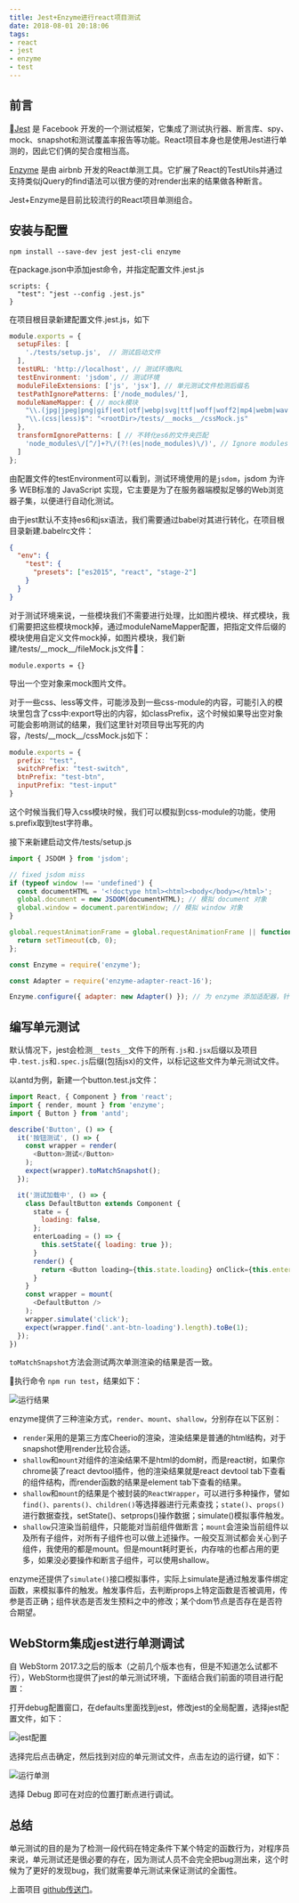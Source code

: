 ```yaml
---
title: Jest+Enzyme进行react项目测试
date: 2018-08-01 20:18:06
tags:
- react
- jest
- enzyme
- test
---
```



## 前言

[Jest](https://facebook.github.io/jest/) 是 Facebook 开发的一个测试框架，它集成了测试执行器、断言库、spy、mock、snapshot和测试覆盖率报告等功能。React项目本身也是使用Jest进行单测的，因此它们俩的契合度相当高。

[Enzyme](http://airbnb.io/enzyme/) 是由 airbnb 开发的React单测工具。它扩展了React的TestUtils并通过支持类似jQuery的find语法可以很方便的对render出来的结果做各种断言。

Jest+Enzyme是目前比较流行的React项目单测组合。

## 安装与配置

```
npm install --save-dev jest jest-cli enzyme
```

在package.json中添加jest命令，并指定配置文件.jest.js

```
scripts: {
  "test": "jest --config .jest.js"
}
```

在项目根目录新建配置文件.jest.js，如下

```js
module.exports = {
  setupFiles: [
    './tests/setup.js',  // 测试启动文件
  ],
  testURL: 'http://localhost', // 测试环境URL
  testEnvironment: 'jsdom', // 测试环境
  moduleFileExtensions: ['js', 'jsx'], // 单元测试文件检测后缀名
  testPathIgnorePatterns: ['/node_modules/'],
  moduleNameMapper: { // mock模块
    "\\.(jpg|jpeg|png|gif|eot|otf|webp|svg|ttf|woff|woff2|mp4|webm|wav|mp3|m4a|aac|oga)$": "<rootDir>/tests/__mocks__/fileMock.js",
    "\\.(css|less)$": "<rootDir>/tests/__mocks__/cssMock.js"
  },
  transformIgnorePatterns: [ // 不转化es6的文件夹匹配
    'node_modules\/[^/]+?\/(?!(es|node_modules)\/)', // Ignore modules without es dir
  ]
};
```

由配置文件的testEnvironment可以看到，测试环境使用的是`jsdom`，jsdom 为许多 WEB标准的 JavaScript 实现，它主要是为了在服务器端模拟足够的Web浏览器子集，以便进行自动化测试。

由于jest默认不支持es6和jsx语法，我们需要通过babel对其进行转化，在项目根目录新建.babelrc文件：

```json
{
  "env": {
    "test": {
      "presets": ["es2015", "react", "stage-2"]
    }
  }
}
```

对于测试环境来说，一些模块我们不需要进行处理，比如图片模块、样式模块，我们需要把这些模块mock掉，通过moduleNameMapper配置，把指定文件后缀的模块使用自定义文件mock掉，如图片模块，我们新建/tests/\_\_mock__/fileMock.js文件：

```
module.exports = {}
```

导出一个空对象来mock图片文件。

对于一些css、less等文件，可能涉及到一些css-module的内容，可能引入的模块里包含了css中:export导出的内容，如classPrefix，这个时候如果导出空对象可能会影响测试的结果，我们这里针对项目导出写死的内容，/tests/\_\_mock__/cssMock.js如下：

```js
module.exports = {
  prefix: "test",
  switchPrefix: "test-switch",
  btnPrefix: "test-btn",
  inputPrefix: "test-input"
}
```

这个时候当我们导入css模块时候，我们可以模拟到css-module的功能，使用s.prefix取到test字符串。

接下来新建启动文件/tests/setup.js

```js
import { JSDOM } from 'jsdom';

// fixed jsdom miss
if (typeof window !== 'undefined') {
  const documentHTML = '<!doctype html><html><body</body></html>';
  global.document = new JSDOM(documentHTML); // 模拟 document 对象
  global.window = document.parentWindow; // 模拟 window 对象
}

global.requestAnimationFrame = global.requestAnimationFrame || function (cb) {  // 处理兼容 添加 requestAnimationFrame 动画函数
  return setTimeout(cb, 0);
};

const Enzyme = require('enzyme');

const Adapter = require('enzyme-adapter-react-16'); 

Enzyme.configure({ adapter: new Adapter() }); // 为 enzyme 添加适配器，针对不同的react版本使用不同的适配器

```

## 编写单元测试

默认情况下，jest会检测`__tests__`文件下的所有`.js`和`.jsx`后缀以及项目中`.test.js`和`.spec.js`后缀(包括jsx)的文件，以标记这些文件为单元测试文件。

以antd为例，新建一个button.test.js文件：

```js
import React, { Component } from 'react';
import { render, mount } from 'enzyme';
import { Button } from 'antd';

describe('Button', () => {
  it('按钮测试', () => {
    const wrapper = render(
      <Button>测试</Button>
    );
    expect(wrapper).toMatchSnapshot();
  });

  it('测试加载中', () => {
    class DefaultButton extends Component {
      state = {
        loading: false,
      };
      enterLoading = () => {
        this.setState({ loading: true });
      }
      render() {
        return <Button loading={this.state.loading} onClick={this.enterLoading}>Button</Button>;
      }
    }
    const wrapper = mount(
      <DefaultButton />
    );
    wrapper.simulate('click');
    expect(wrapper.find('.ant-btn-loading').length).toBe(1);
  });
})
```

`toMatchSnapshot`方法会测试两次单测渲染的结果是否一致。

执行命令 `npm run test`，结果如下：

![运行结果](../images/Jest+Enzyme进行react项目测试/1.jpg)

enzyme提供了三种渲染方式，`render`、`mount`、`shallow`，分别存在以下区别：

* `render`采用的是第三方库Cheerio的渲染，渲染结果是普通的html结构，对于snapshot使用render比较合适。
* `shallow`和`mount`对组件的渲染结果不是html的dom树，而是react树，如果你chrome装了react devtool插件，他的渲染结果就是react devtool tab下查看的组件结构，而render函数的结果是element tab下查看的结果。
* `shallow`和`mount`的结果是个被封装的`ReactWrapper`，可以进行多种操作，譬如`find()、parents()、children()`等选择器进行元素查找；`state()`、`props()`进行数据查找，setState()、setprops()操作数据；simulate()模拟事件触发。
* `shallow`只渲染当前组件，只能能对当前组件做断言；`mount`会渲染当前组件以及所有子组件，对所有子组件也可以做上述操作。一般交互测试都会关心到子组件，我使用的都是mount。但是mount耗时更长，内存啥的也都占用的更多，如果没必要操作和断言子组件，可以使用shallow。

enzyme还提供了`simulate()`接口模拟事件，实际上simulate是通过触发事件绑定函数，来模拟事件的触发。触发事件后，去判断props上特定函数是否被调用，传参是否正确；组件状态是否发生预料之中的修改；某个dom节点是否存在是否符合期望。

## WebStorm集成jest进行单测调试

自 WebStorm 2017.3之后的版本（之前几个版本也有，但是不知道怎么试都不行），WebStorm也提供了jest的单元测试环境，下面结合我们前面的项目进行配置：

打开debug配置窗口，在defaults里面找到jest，修改jest的全局配置，选择jest配置文件，如下：

![jest配置](../images/Jest+Enzyme进行react项目测试/2.png)

选择完后点击确定，然后找到对应的单元测试文件，点击左边的运行键，如下：

![运行单测](../images/Jest+Enzyme进行react项目测试/3.png)

选择 Debug 即可在对应的位置打断点进行调试。

## 总结

单元测试的目的是为了检测一段代码在特定条件下某个特定的函数行为，对程序员来说，单元测试还是很必要的存在，因为测试人员不会完全把bug测出来，这个时候为了更好的发现bug，我们就需要单元测试来保证测试的全面性。

上面项目 [github传送门](https://github.com/yacan8/jest-enzyme)。







